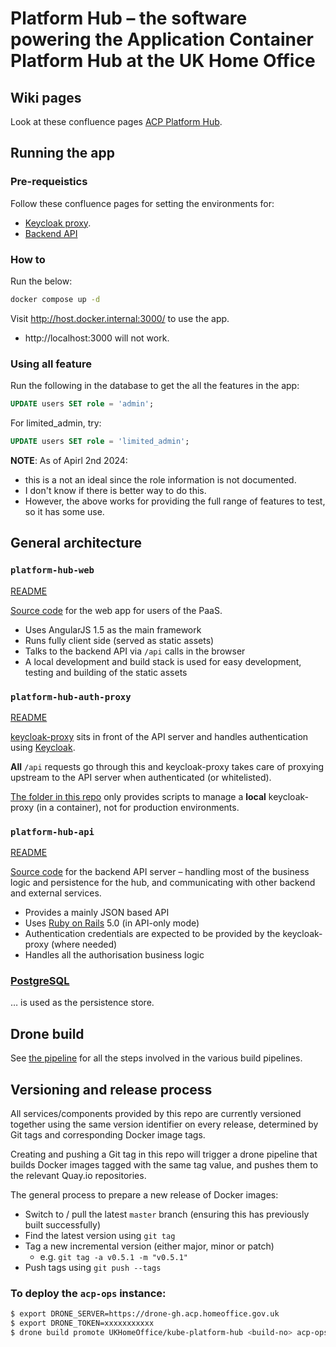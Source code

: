 # Platform Hub – the software powering the Application Container Platform Hub at the UK Home Office

## Wiki pages

Look at these confluence pages [ACP Platform Hub](https://collaboration.homeoffice.gov.uk/display/DSASS/ACP-Platform).

## Running the app

### Pre-requeistics

Follow these confluence pages for setting the environments for:
* [Keycloak proxy](https://collaboration.homeoffice.gov.uk/display/DSASS/ACP+Platform+Hub+-+keycloak+auth+proxy+local+setup).
* [Backend API](https://collaboration.homeoffice.gov.uk/display/DSASS/ACP+Platform+Hub+-+How+to+setup+API+backend+locally)

### How to

Run the below:
```sh
docker compose up -d
```

Visit http://host.docker.internal:3000/ to use the app.
- http://localhost:3000 will not work.

### Using all feature

Run the following in the database to get the all the features in the app:
```sql
UPDATE users SET role = 'admin';
```

For limited_admin, try:
```sql
UPDATE users SET role = 'limited_admin';
```

**NOTE**: As of Apirl 2nd 2024:
- this is a not an ideal since the role information is not documented.
- I don't know if there is better way to do this.
- However, the above works for providing the full range of features to test, so it has some use.




## General architecture

### `platform-hub-web`

[README](platform-hub-web/README.md)

[Source code](platform-hub-web) for the web app for users of the PaaS.

- Uses AngularJS 1.5 as the main framework
- Runs fully client side (served as static assets)
- Talks to the backend API via `/api` calls in the browser
- A local development and build stack is used for easy development, testing and building of the static assets

### `platform-hub-auth-proxy`

[README](platform-hub-auth-proxy/README.md)

[keycloak-proxy](https://github.com/gambol99/keycloak-proxy) sits in front of the API server and handles authentication using [Keycloak](http://www.keycloak.org/).

**All** `/api` requests go through this and keycloak-proxy takes care of proxying upstream to the API server when authenticated (or whitelisted).

[The folder in this repo](platform-hub-auth-proxy) only provides scripts to manage a **local** keycloak-proxy (in a container), not for production environments.

### `platform-hub-api`

[README](platform-hub-api/README.md)

[Source code](platform-hub-api) for the backend API server – handling most of the business logic and persistence for the hub, and communicating with other backend and external services.

- Provides a mainly JSON based API
- Uses [Ruby on Rails](http://rubyonrails.org/) 5.0 (in API-only mode)
- Authentication credentials are expected to be provided by the keycloak-proxy (where needed)
- Handles all the authorisation business logic

### [PostgreSQL](https://www.postgresql.org/)

… is used as the persistence store.

## Drone build

See [the pipeline](.drone.yml) for all the steps involved in the various build pipelines.

## Versioning and release process

All services/components provided by this repo are currently versioned together using the same version identifier on every release, determined by Git tags and corresponding Docker image tags.

Creating and pushing a Git tag in this repo will trigger a drone pipeline that builds Docker images tagged with the same tag value, and pushes them to the relevant Quay.io repositories.

The general process to prepare a new release of Docker images:

- Switch to / pull the latest `master` branch (ensuring this has previously built successfully)
- Find the latest version using `git tag`
- Tag a new incremental version (either major, minor or patch)
  - e.g. `git tag -a v0.5.1 -m "v0.5.1"`
- Push tags using `git push --tags`

### To deploy the `acp-ops` instance:

```bash
$ export DRONE_SERVER=https://drone-gh.acp.homeoffice.gov.uk
$ export DRONE_TOKEN=xxxxxxxxxxx
$ drone build promote UKHomeOffice/kube-platform-hub <build-no> acp-ops
```
